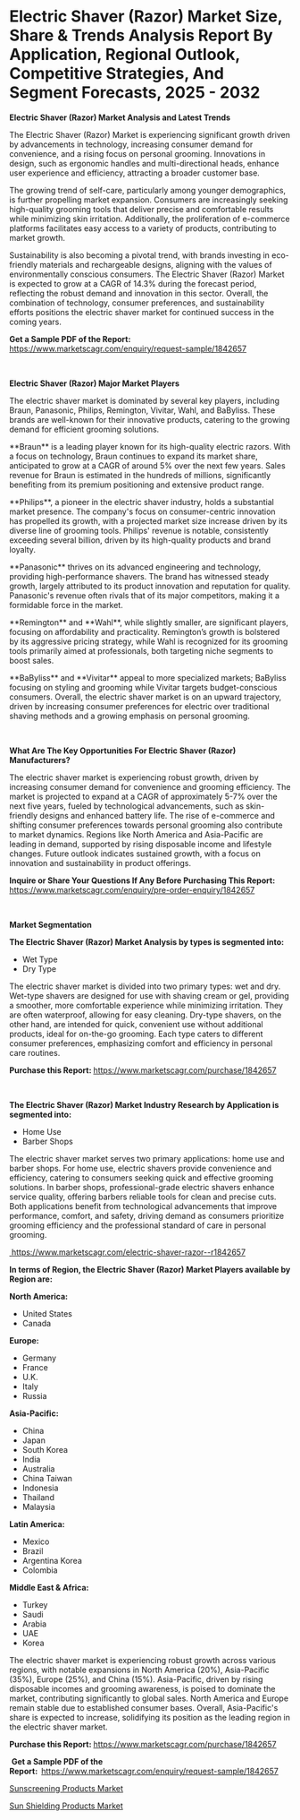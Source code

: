 <p><h1>Electric Shaver (Razor) Market Size, Share & Trends Analysis Report By Application, Regional Outlook, Competitive Strategies, And Segment Forecasts, 2025 - 2032</h1></p><p><strong>Electric Shaver (Razor) Market Analysis and Latest Trends</strong></p>
<p><p>The Electric Shaver (Razor) Market is experiencing significant growth driven by advancements in technology, increasing consumer demand for convenience, and a rising focus on personal grooming. Innovations in design, such as ergonomic handles and multi-directional heads, enhance user experience and efficiency, attracting a broader customer base. </p><p>The growing trend of self-care, particularly among younger demographics, is further propelling market expansion. Consumers are increasingly seeking high-quality grooming tools that deliver precise and comfortable results while minimizing skin irritation. Additionally, the proliferation of e-commerce platforms facilitates easy access to a variety of products, contributing to market growth.</p><p>Sustainability is also becoming a pivotal trend, with brands investing in eco-friendly materials and rechargeable designs, aligning with the values of environmentally conscious consumers. The Electric Shaver (Razor) Market is expected to grow at a CAGR of 14.3% during the forecast period, reflecting the robust demand and innovation in this sector. Overall, the combination of technology, consumer preferences, and sustainability efforts positions the electric shaver market for continued success in the coming years.</p></p>
<p><strong>Get a Sample PDF of the Report:&nbsp;</strong> <a href="https://www.marketscagr.com/enquiry/request-sample/1842657?utm_campaign=2198&utm_medium=2&utm_source=Github&utm_content=ia&utm_term=26032025&utm_id=electric-shaver-razor">https://www.marketscagr.com/enquiry/request-sample/1842657</a></p>
<p>&nbsp;</p>
<p><strong>Electric Shaver (Razor) Major Market Players</strong></p>
<p><p>The electric shaver market is dominated by several key players, including Braun, Panasonic, Philips, Remington, Vivitar, Wahl, and BaByliss. These brands are well-known for their innovative products, catering to the growing demand for efficient grooming solutions.</p><p>**Braun** is a leading player known for its high-quality electric razors. With a focus on technology, Braun continues to expand its market share, anticipated to grow at a CAGR of around 5% over the next few years. Sales revenue for Braun is estimated in the hundreds of millions, significantly benefiting from its premium positioning and extensive product range.</p><p>**Philips**, a pioneer in the electric shaver industry, holds a substantial market presence. The company's focus on consumer-centric innovation has propelled its growth, with a projected market size increase driven by its diverse line of grooming tools. Philips' revenue is notable, consistently exceeding several billion, driven by its high-quality products and brand loyalty.</p><p>**Panasonic** thrives on its advanced engineering and technology, providing high-performance shavers. The brand has witnessed steady growth, largely attributed to its product innovation and reputation for quality. Panasonic's revenue often rivals that of its major competitors, making it a formidable force in the market.</p><p>**Remington** and **Wahl**, while slightly smaller, are significant players, focusing on affordability and practicality. Remington’s growth is bolstered by its aggressive pricing strategy, while Wahl is recognized for its grooming tools primarily aimed at professionals, both targeting niche segments to boost sales.</p><p>**BaByliss** and **Vivitar** appeal to more specialized markets; BaByliss focusing on styling and grooming while Vivitar targets budget-conscious consumers. Overall, the electric shaver market is on an upward trajectory, driven by increasing consumer preferences for electric over traditional shaving methods and a growing emphasis on personal grooming.</p></p>
<p>&nbsp;</p>
<p><strong>What Are The Key Opportunities For Electric Shaver (Razor) Manufacturers?</strong></p>
<p><p>The electric shaver market is experiencing robust growth, driven by increasing consumer demand for convenience and grooming efficiency. The market is projected to expand at a CAGR of approximately 5-7% over the next five years, fueled by technological advancements, such as skin-friendly designs and enhanced battery life. The rise of e-commerce and shifting consumer preferences towards personal grooming also contribute to market dynamics. Regions like North America and Asia-Pacific are leading in demand, supported by rising disposable income and lifestyle changes. Future outlook indicates sustained growth, with a focus on innovation and sustainability in product offerings.</p></p>
<p><strong>Inquire or Share Your Questions If Any Before Purchasing This Report:</strong> <a href="https://www.marketscagr.com/enquiry/pre-order-enquiry/1842657?utm_campaign=2198&utm_medium=2&utm_source=Github&utm_content=ia&utm_term=26032025&utm_id=electric-shaver-razor">https://www.marketscagr.com/enquiry/pre-order-enquiry/1842657</a></p>
<p>&nbsp;</p>
<p><strong>Market Segmentation</strong></p>
<p><strong>The Electric Shaver (Razor) Market Analysis by types is segmented into:</strong></p>
<p><ul><li>Wet Type</li><li>Dry Type</li></ul></p>
<p><p>The electric shaver market is divided into two primary types: wet and dry. Wet-type shavers are designed for use with shaving cream or gel, providing a smoother, more comfortable experience while minimizing irritation. They are often waterproof, allowing for easy cleaning. Dry-type shavers, on the other hand, are intended for quick, convenient use without additional products, ideal for on-the-go grooming. Each type caters to different consumer preferences, emphasizing comfort and efficiency in personal care routines.</p></p>
<p><strong>Purchase this Report:&nbsp;</strong><a href="https://www.marketscagr.com/purchase/1842657?utm_campaign=2198&utm_medium=2&utm_source=Github&utm_content=ia&utm_term=26032025&utm_id=electric-shaver-razor">https://www.marketscagr.com/purchase/1842657</a></p>
<p>&nbsp;</p>
<p><strong>The Electric Shaver (Razor) Market Industry Research by Application is segmented into:</strong></p>
<p><ul><li>Home Use</li><li>Barber Shops</li></ul></p>
<p><p>The electric shaver market serves two primary applications: home use and barber shops. For home use, electric shavers provide convenience and efficiency, catering to consumers seeking quick and effective grooming solutions. In barber shops, professional-grade electric shavers enhance service quality, offering barbers reliable tools for clean and precise cuts. Both applications benefit from technological advancements that improve performance, comfort, and safety, driving demand as consumers prioritize grooming efficiency and the professional standard of care in personal grooming.</p></p>
<p><a href="https://www.marketscagr.com/electric-shaver-razor--r1842657?utm_campaign=2198&utm_medium=2&utm_source=Github&utm_content=ia&utm_term=26032025&utm_id=electric-shaver-razor">&nbsp;https://www.marketscagr.com/electric-shaver-razor--r1842657</a></p>
<p><strong>In terms of Region, the Electric Shaver (Razor) Market Players available by Region are:</strong></p>
<p>
    <p> <strong> North America: </strong>
        <ul>
            <li>United States</li>
            <li>Canada</li>
        </ul>
        </p> 
    <p> <strong> Europe: </strong>
        <ul>
            <li>Germany</li>
            <li>France</li>
            <li>U.K.</li>
            <li>Italy</li>
            <li>Russia</li>
        </ul>
        </p> 
    <p> <strong> Asia-Pacific: </strong>
        <ul>
            <li>China</li>
            <li>Japan</li>
            <li>South Korea</li>
            <li>India</li>
            <li>Australia</li>
            <li>China Taiwan</li>
            <li>Indonesia</li>
            <li>Thailand</li>
            <li>Malaysia</li>
        </ul>
        </p> 
    <p> <strong> Latin America: </strong>
        <ul>
            <li>Mexico</li>
            <li>Brazil</li>
            <li>Argentina Korea</li>
            <li>Colombia</li>
        </ul>
        </p> 
    <p> <strong> Middle East & Africa: </strong>
        <ul>
            <li>Turkey</li>
            <li>Saudi</li>
            <li>Arabia</li>
            <li>UAE</li>
            <li>Korea</li>
        </ul>
    </p>
    </p>
<p><p>The electric shaver market is experiencing robust growth across various regions, with notable expansions in North America (20%), Asia-Pacific (35%), Europe (25%), and China (15%). Asia-Pacific, driven by rising disposable incomes and grooming awareness, is poised to dominate the market, contributing significantly to global sales. North America and Europe remain stable due to established consumer bases. Overall, Asia-Pacific's share is expected to increase, solidifying its position as the leading region in the electric shaver market.</p></p>
<p><strong>Purchase this Report: </strong><a href="https://www.marketscagr.com/purchase/1842657?utm_campaign=2198&utm_medium=2&utm_source=Github&utm_content=ia&utm_term=26032025&utm_id=electric-shaver-razor">https://www.marketscagr.com/purchase/1842657</a></p>
<p>&nbsp;<strong>Get a Sample PDF of the Report:&nbsp;&nbsp;</strong><a href="https://www.marketscagr.com/enquiry/request-sample/1842657?utm_campaign=2198&utm_medium=2&utm_source=Github&utm_content=ia&utm_term=26032025&utm_id=electric-shaver-razor">https://www.marketscagr.com/enquiry/request-sample/1842657</a></p>
<p><strong></strong></p>
<p><p><a href="https://github.com/santosh758595/Market-Research-Report-List-7/blob/main/sunscreening-products-market.md?utm_campaign=2198&utm_medium=2&utm_source=Github&utm_content=ia&utm_term=26032025&utm_id=electric-shaver-razor">Sunscreening Products Market</a></p><p><a href="https://github.com/baraohinze3x/Market-Research-Report-List-1/blob/main/sun-shielding-products-market.md?utm_campaign=2198&utm_medium=2&utm_source=Github&utm_content=ia&utm_term=26032025&utm_id=electric-shaver-razor">Sun Shielding Products Market</a></p></p>